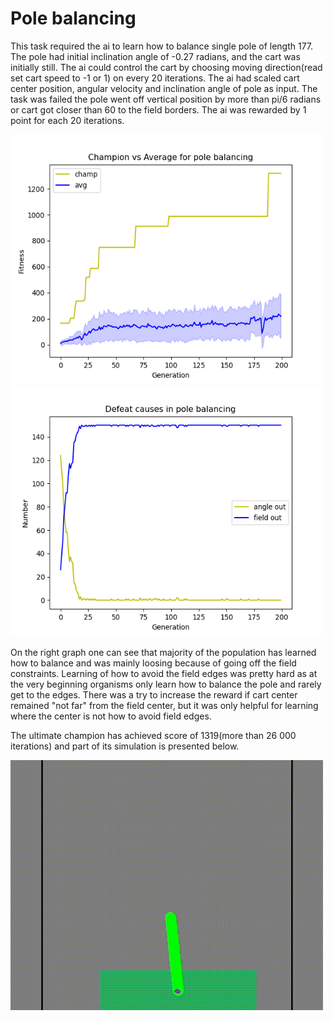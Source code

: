 # Pole balancing

This task required the ai to learn how to balance single pole of length 177. The pole had initial inclination angle of -0.27 radians, and the cart was initially still. The ai could control the cart by choosing moving direction(read set cart speed to -1 or 1) on every 20 iterations. The ai had scaled cart center position, angular velocity and inclination angle of pole as input. The task was failed the pole went off vertical position by more than pi/6 radians or cart got closer than 60 to the field borders. The ai was rewarded by 1 point for each 20 iterations.

<p float="left">
  <img src="https://github.com/gekas145/NEAT/blob/main/plots/pb_ver3.png" alt="drawing" width="500" height="400"/>
  <img src="https://github.com/gekas145/NEAT/blob/main/plots/pb_ver3_defeat_causes.png" alt="drawing" width="500" height="400"/>
</p>

On the right graph one can see that majority of the population has learned how to balance and was mainly loosing because of going off the field constraints. Learning of how to avoid the field edges was pretty hard as at the very beginning organisms only learn how to balance the pole and rarely get to the edges. There was a try to increase the reward if cart center remained "not far" from the field center, but it was only helpful for learning where the center is not how to avoid field edges.

The ultimate champion has achieved score of 1319(more than 26 000 iterations) and part of its simulation is presented below.

<img src="https://github.com/gekas145/NEAT/blob/main/recorded_simulations/pb_ver3.gif" alt="drawing" width="500" height="400"/>